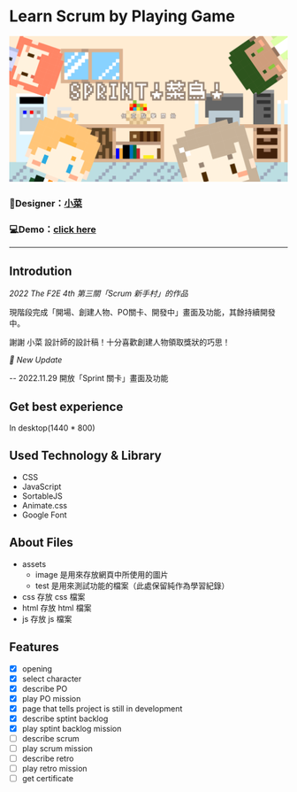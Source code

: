 # Learn Scrum by Playing Game
![](https://github.com/Kim716/2022-F2E_week3/blob/main/assets/image/cover.png?raw=true)

### 🎨Designer：[小菜](https://2022.thef2e.com/users/12061549261446456235)
### 💻Demo：[click here](https://kim716.github.io/2022-F2E_week3/html/index.html)
---

## Introdution
_2022 The F2E 4th 第三關「Scrum 新手村」的作品_

現階段完成「開場、創建人物、PO關卡、開發中」畫面及功能，其餘持續開發中。 

謝謝 小菜 設計師的設計稿！十分喜歡創建人物領取獎狀的巧思！

_🎉 New Update_

-- 2022.11.29 開放「Sprint 關卡」畫面及功能

## Get best experience 
In desktop(1440 * 800)

## Used Technology & Library
* CSS
* JavaScript
* SortableJS
* Animate.css
* Google Font

## About Files
* assets
  * image 是用來存放網頁中所使用的圖片
  * test 是用來測試功能的檔案（此處保留純作為學習紀錄）
* css 存放 css 檔案
* html 存放 html 檔案
* js 存放 js 檔案


## Features
- [x] opening
- [x] select character
- [x] describe PO 
- [x] play PO mission
- [x] page that tells project is still in development
- [x] describe sptint backlog
- [x] play sptint backlog mission
- [ ] describe scrum
- [ ] play scrum mission
- [ ] describe retro
- [ ] play retro mission
- [ ] get certificate
